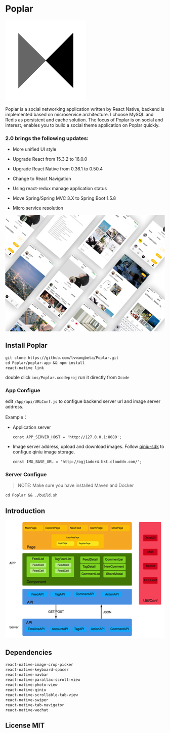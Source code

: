 Poplar
=======

![Poplar](./doc/imgs/poplar.png)  

Poplar is a social networking application written by React Native, backend  is implemented based on microservice architecture. I choose MySQL and Redis as persistent and cache solution. The focus of Poplar is on social and interest, enables you to build a social theme application on Poplar quickly.



### 2.0 brings the following updates:

- More unified UI style

- Upgrade React from 15.3.2 to 16.0.0

- Upgrade React Native from 0.36.1 to 0.50.4

- Change to React Navigation

- Using react-redux manage application status

  

- Move Spring/Spring MVC 3.X to Spring Boot 1.5.8

- Micro service resolution



![show](./show.png)  




## Install Poplar

	git clone https://github.com/lvwangbeta/Poplar.git 
	cd Poplar/poplar-app && npm install
	react-native link
double click `ios/Poplar.xcodeproj` run it directly from `Xcode`


### App Configue 
edit `/App/api/URLConf.js` to configue backend server url and image server address.
	

Example：

* Application server 

   ```properties
   const APP_SERVER_HOST = 'http://127.0.0.1:8080';
   ```

   

* Image server address, upload and download images. Follow [qiniu-sdk](https://github.com/qiniu/react-native-sdk) to configue qiniu image storage.

   ```properties
   const IMG_BASE_URL = 'http://ogj1ador4.bkt.clouddn.com/'; 
   ```

   

### Server Configue 

> NOTE: Make sure you have installed Maven and Docker

```shell
cd Poplar && ./build.sh
```






## Introduction

![framework](./doc/imgs/framework.png)



## Dependencies

```
react-native-image-crop-picker
react-native-keyboard-spacer
react-native-navbar
react-native-parallax-scroll-view
react-native-photo-view
react-native-qiniu
react-native-scrollable-tab-view
react-native-swiper
react-native-tab-navigator
react-native-wechat
```



## License MIT


